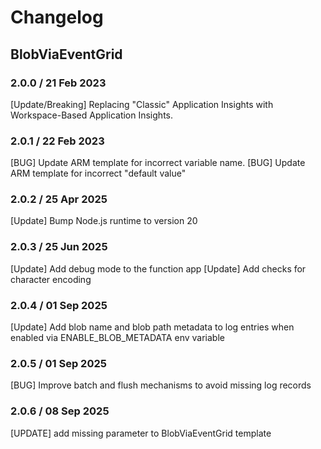 # Changelog

## BlobViaEventGrid
<!-- To add a new entry write: -->
<!-- ### version / full date -->
<!-- * [Update/Bug fix] message that describes the changes that you apply -->

### 2.0.0 / 21 Feb 2023
[Update/Breaking] Replacing "Classic" Application Insights with Workspace-Based Application Insights.

### 2.0.1 / 22 Feb 2023
[BUG] Update ARM template for incorrect variable name.
[BUG] Update ARM template for incorrect "default value"

### 2.0.2 / 25 Apr 2025
[Update] Bump Node.js runtime to version 20

### 2.0.3 / 25 Jun 2025
[Update] Add debug mode to the function app
[Update] Add checks for character encoding

### 2.0.4 / 01 Sep 2025
[Update] Add blob name and blob path metadata to log entries when enabled via ENABLE_BLOB_METADATA env variable

### 2.0.5 / 01 Sep 2025
[BUG] Improve batch and flush mechanisms to avoid missing log records

### 2.0.6 / 08 Sep 2025
[UPDATE] add missing parameter to BlobViaEventGrid template